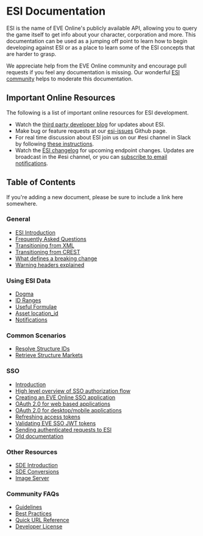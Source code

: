 # ESI Documentation
ESI is the name of EVE Online's publicly available API, allowing you to query the game itself to get info about your character, corporation and more. This documentation can be used as a jumping off point to learn how to begin developing against ESI or as a place to learn some of the ESI concepts that are harder to grasp.

We appreciate help from the EVE Online community and encourage pull requests if you feel any documentation is missing. Our wonderful [ESI community](https://github.com/esi/esi-issues/blob/master/contributors.md#esi-community-members) helps to moderate this documentation.

## Important Online Resources
The following is a list of important online resources for ESI development.

* Watch the [third party developer blog](https://developers.eveonline.com/blog) for updates about ESI.
* Make bug or feature requests at our [esi-issues](https://github.com/esi/esi-issues) Github page.
* For real time discussion about ESI join us on our #esi channel in Slack by following [these instructions](https://www.fuzzwork.co.uk/tweetfleet-slack-invites/).
* Watch the [ESI changelog](https://github.com/esi/esi-issues/blob/master/changelog.md) for upcoming endpoint changes. Updates are broadcast in the #esi channel, or you can [subscribe to email notifications](https://app.github-file-watcher.com/?repository=esi/esi-issues&glob=changelog.md).

## Table of Contents
If you're adding a new document, please be sure to include a link here somewhere.

### General

- [ESI Introduction](docs/esi_introduction.md)
- [Frequently Asked Questions](docs/FAQ.md)
- [Transitioning from XML](docs/XML_to_ESI.md)
- [Transitioning from CREST](docs/CREST_to_ESI.md)
- [What defines a breaking change](docs/breaking_changes.md)
- [Warning headers explained](docs/warning_header.md)

### Using ESI Data

- [Dogma](docs/dogma.md)
- [ID Ranges](docs/id_ranges.md)
- [Useful Formulae](docs/useful_formulae.md)
- [Asset location_id](docs/asset_location_id.md)
- [Notifications](docs/notifications.md)

### Common Scenarios
- [Resolve Structure IDs](docs/scenarios/resolve_structure_ids.md)
- [Retrieve Structure Markets](docs/scenarios/structure_markets.md)

### SSO

- [Introduction](docs/sso/README.md)
- [High level overview of SSO authorization flow](docs/sso/sso_authorization_flow.md)
- [Creating an EVE Online SSO application](docs/sso/creating_sso_application.md)
- [OAuth 2.0 for web based applications](docs/sso/web_based_sso_flow.md)
- [OAuth 2.0 for desktop/mobile applications](docs/sso/native_sso_flow.md)
- [Refreshing access tokens](docs/sso/refreshing_access_tokens.md)
- [Validating EVE SSO JWT tokens](docs/sso/validating_eve_jwt.md)
- [Sending authenticated requests to ESI](docs/sso/sending_esi_auth_request.md)
- [Old documentation](https://github.com/ccpgames/eveonline-third-party-documentation/blob/master/docs/sso/index.md)

### Other Resources

- [SDE Introduction](docs/sde_introduction.md)
- [SDE Conversions](docs/sde_conversions.md)
- [Image Server](docs/image_server.md)

### Community FAQs

- [Guidelines](docs/guidelines.md)
- [Best Practices](docs/best_practices.md)
- [Quick URL Reference](docs/quick_reference.md)
- [Developer License](docs/developer_license.md)
